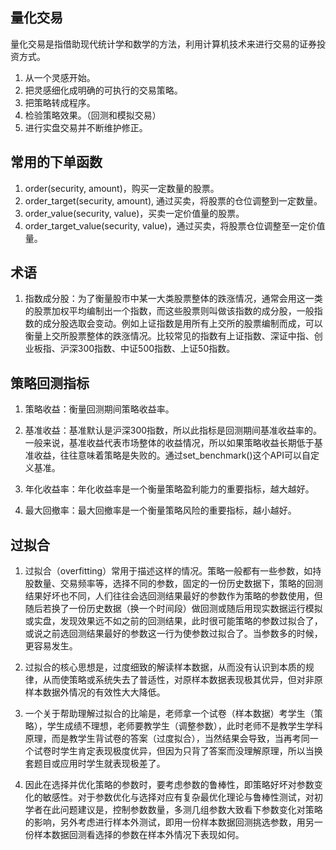## 量化交易

量化交易是指借助现代统计学和数学的方法，利用计算机技术来进行交易的证券投资方式。

1. 从一个灵感开始。
2. 把灵感细化成明确的可执行的交易策略。
3. 把策略转成程序。
4. 检验策略效果。（回测和模拟交易）
5. 进行实盘交易并不断维护修正。

## 常用的下单函数

1. order(security, amount)，购买一定数量的股票。
2. order_target(security, amount), 通过买卖，将股票的仓位调整到一定数量。
3. order_value(security, value)，买卖一定价值量的股票。
4. order_target_value(security, value)，通过买卖，将股票仓位调整至一定价值量。

## 术语

1. 指数成分股：为了衡量股市中某一大类股票整体的跌涨情况，通常会用这一类的股票加权平均编制出一个指数，而这些股票则叫做该指数的成分股，一般指数的成分股选取会变动。例如上证指数是用所有上交所的股票编制而成，可以衡量上交所股票整体的跌涨情况。比较常见的指数有上证指数、深证中指、创业板指、沪深300指数、中证500指数、上证50指数。

## 策略回测指标

1. 策略收益：衡量回测期间策略收益率。

2. 基准收益：基准默认是沪深300指数，所以此指标是回测期间基准收益率的。一般来说，基准收益代表市场整体的收益情况，所以如果策略收益长期低于基准收益，往往意味着策略是失败的。通过set_benchmark()这个API可以自定义基准。

3. 年化收益率：年化收益率是一个衡量策略盈利能力的重要指标，越大越好。

4. 最大回撤率：最大回撤率是一个衡量策略风险的重要指标，越小越好。

## 过拟合

1. 过拟合（overfitting）常用于描述这样的情况。策略一般都有一些参数，如持股数量、交易频率等，选择不同的参数，固定的一份历史数据下，策略的回测结果好坏也不同，人们往往会选回测结果最好的参数作为策略的参数使用，但随后若换了一份历史数据（换一个时间段）做回测或随后用现实数据运行模拟或实盘，发现效果远不如之前的回测结果，此时很可能策略的参数过拟合了，或说之前选回测结果最好的参数这一行为使参数过拟合了。当参数多的时候，更容易发生。

2. 过拟合的核心思想是，过度细致的解读样本数据，从而没有认识到本质的规律，从而使策略或系统失去了普适性，对原样本数据表现极其优异，但对非原样本数据外情况的有效性大大降低。

3. 一个关于帮助理解过拟合的比喻是，老师拿一个试卷（样本数据）考学生（策略），学生成绩不理想，老师要教学生（调整参数），此时老师不是教学生学科原理，而是教学生背试卷的答案（过度拟合），当然结果会导致，当再考同一个试卷时学生肯定表现极度优异，但因为只背了答案而没理解原理，所以当换套题目或应用时学生就表现极差了。

4. 因此在选择并优化策略的参数时，要考虑参数的鲁棒性，即策略好坏对参数变化的敏感性。对于参数优化与选择对应有复杂最优化理论与鲁棒性测试，对初学者在此问题建议是，控制参数数量，多测几组参数大致看下参数变化对策略的影响，另外考虑进行样本外测试，即用一份样本数据回测挑选参数，用另一份样本数据回测看选择的参数在样本外情况下表现如何。